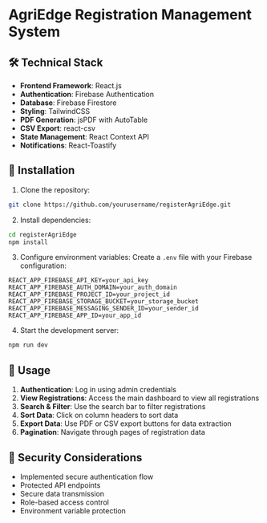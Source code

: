 # AgriEdge Registration Management System
## 🛠 Technical Stack

- **Frontend Framework**: React.js
- **Authentication**: Firebase Authentication
- **Database**: Firebase Firestore
- **Styling**: TailwindCSS
- **PDF Generation**: jsPDF with AutoTable
- **CSV Export**: react-csv
- **State Management**: React Context API
- **Notifications**: React-Toastify

## 🔧 Installation

1. Clone the repository:
```bash
git clone https://github.com/yourusername/registerAgriEdge.git
```

2. Install dependencies:
```bash
cd registerAgriEdge
npm install
```

3. Configure environment variables:
Create a `.env` file with your Firebase configuration:
```env
REACT_APP_FIREBASE_API_KEY=your_api_key
REACT_APP_FIREBASE_AUTH_DOMAIN=your_auth_domain
REACT_APP_FIREBASE_PROJECT_ID=your_project_id
REACT_APP_FIREBASE_STORAGE_BUCKET=your_storage_bucket
REACT_APP_FIREBASE_MESSAGING_SENDER_ID=your_sender_id
REACT_APP_FIREBASE_APP_ID=your_app_id
```

4. Start the development server:
```bash
npm run dev
```

## 📱 Usage

1. **Authentication**: Log in using admin credentials
2. **View Registrations**: Access the main dashboard to view all registrations
3. **Search & Filter**: Use the search bar to filter registrations
4. **Sort Data**: Click on column headers to sort data
5. **Export Data**: Use PDF or CSV export buttons for data extraction
6. **Pagination**: Navigate through pages of registration data

## 🔐 Security Considerations

- Implemented secure authentication flow
- Protected API endpoints
- Secure data transmission
- Role-based access control
- Environment variable protection
